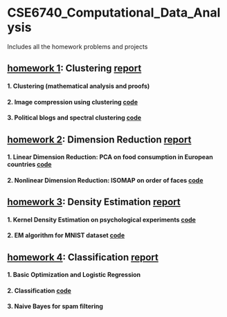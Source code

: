 # CSE6740_Computational_Data_Analysis
Includes all the homework problems and projects
## [homework 1](https://github.com/sliao7/CSE6740_Computational_Data_Analysis/tree/main/homework1): Clustering [ report ](https://github.com/sliao7/CSE6740_Computational_Data_Analysis/blob/main/homework1/Shasha_Liao_HW1_report.pdf)
#### 1. Clustering (mathematical analysis and proofs)

#### 2. Image compression using clustering [ code ](https://github.com/sliao7/CSE6740_Computational_Data_Analysis/tree/main/homework1/python)

#### 3. Political blogs and spectral clustering [ code ](https://github.com/sliao7/CSE6740_Computational_Data_Analysis/blob/main/homework1/python/spectral_clustering.py)

## [homework 2](https://github.com/sliao7/CSE6740_Computational_Data_Analysis/tree/main/homework2): Dimension Reduction [ report ](https://github.com/sliao7/CSE6740_Computational_Data_Analysis/blob/main/homework2/Shasha_Liao_HW2_report.pdf) 
#### 1. Linear Dimension Reduction: PCA on food consumption in European countries [ code ](https://github.com/sliao7/CSE6740_Computational_Data_Analysis/blob/main/homework2/python/food_PCA.py)
#### 2. Nonlinear Dimension Reduction: ISOMAP on order of faces [ code ](https://github.com/sliao7/CSE6740_Computational_Data_Analysis/blob/main/homework2/python/isomap.py)

## [homework 3](https://github.com/sliao7/CSE6740_Computational_Data_Analysis/tree/main/homework3): Density Estimation [ report ](https://github.com/sliao7/CSE6740_Computational_Data_Analysis/blob/main/homework3/Shasha_Liao_HW3_report.pdf) 
#### 1. Kernel Density Estimation on psychological experiments [ code ](https://github.com/sliao7/CSE6740_Computational_Data_Analysis/blob/main/homework3/python/density_estimation.py)
#### 2. EM algorithm for MNIST dataset [ code ](https://github.com/sliao7/CSE6740_Computational_Data_Analysis/blob/main/homework3/python/EM_scipy.py)

## [homework 4](https://github.com/sliao7/CSE6740_Computational_Data_Analysis/tree/main/homework4): Classification [ report ](https://github.com/sliao7/CSE6740_Computational_Data_Analysis/blob/main/homework4/Liao_Shasha_HW4_report.pdf)
#### 1. Basic Optimization and Logistic Regression
#### 2. Classification [ code ](https://github.com/sliao7/CSE6740_Computational_Data_Analysis/blob/main/homework4/python/classifier.py)
#### 3. Naive Bayes for spam filtering
